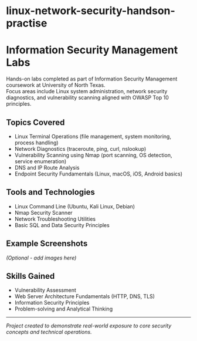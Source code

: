 # linux-network-security-handson-practise
# Information Security Management Labs

Hands-on labs completed as part of Information Security Management coursework at University of North Texas.  
Focus areas include Linux system administration, network security diagnostics, and vulnerability scanning aligned with OWASP Top 10 principles.

## Topics Covered
- Linux Terminal Operations (file management, system monitoring, process handling)
- Network Diagnostics (traceroute, ping, curl, nslookup)
- Vulnerability Scanning using Nmap (port scanning, OS detection, service enumeration)
- DNS and IP Route Analysis
- Endpoint Security Fundamentals (Linux, macOS, iOS, Android basics)

## Tools and Technologies
- Linux Command Line (Ubuntu, Kali Linux, Debian)
- Nmap Security Scanner
- Network Troubleshooting Utilities
- Basic SQL and Data Security Principles

## Example Screenshots
*(Optional - add images here)*

## Skills Gained
- Vulnerability Assessment
- Web Server Architecture Fundamentals (HTTP, DNS, TLS)
- Information Security Principles
- Problem-solving and Analytical Thinking

---

*Project created to demonstrate real-world exposure to core security concepts and technical operations.*

